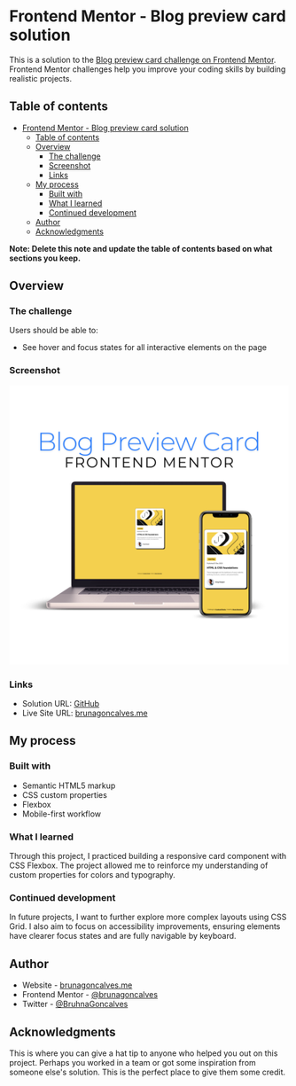 # Frontend Mentor - Blog preview card solution

This is a solution to the [Blog preview card challenge on Frontend Mentor](https://www.frontendmentor.io/challenges/blog-preview-card-ckPaj01IcS). Frontend Mentor challenges help you improve your coding skills by building realistic projects. 

## Table of contents

- [Frontend Mentor - Blog preview card solution](#frontend-mentor---blog-preview-card-solution)
  - [Table of contents](#table-of-contents)
  - [Overview](#overview)
    - [The challenge](#the-challenge)
    - [Screenshot](#screenshot)
    - [Links](#links)
  - [My process](#my-process)
    - [Built with](#built-with)
    - [What I learned](#what-i-learned)
    - [Continued development](#continued-development)
  - [Author](#author)
  - [Acknowledgments](#acknowledgments)

**Note: Delete this note and update the table of contents based on what sections you keep.**

## Overview

### The challenge

Users should be able to:

- See hover and focus states for all interactive elements on the page

### Screenshot

![](github/screen.png)

### Links

- Solution URL: [GitHub](https://github.com/brunagoncalves/blog-preview-card)
- Live Site URL: [brunagoncalves.me](https://brunagoncalves.me/blog-preview-card)

## My process

### Built with

- Semantic HTML5 markup
- CSS custom properties
- Flexbox
- Mobile-first workflow

### What I learned

Through this project, I practiced building a responsive card component with CSS Flexbox. The project allowed me to reinforce my understanding of custom properties for colors and typography.

### Continued development

In future projects, I want to further explore more complex layouts using CSS Grid. I also aim to focus on accessibility improvements, ensuring elements have clearer focus states and are fully navigable by keyboard.

## Author

- Website - [brunagoncalves.me](https://brunagoncalves.me)
- Frontend Mentor - [@brunagoncalves](https://www.frontendmentor.io/profile/brunagoncalves)
- Twitter - [@BruhnaGoncalves](https://twitter.com/BruhnaGoncalves)

## Acknowledgments

This is where you can give a hat tip to anyone who helped you out on this project. Perhaps you worked in a team or got some inspiration from someone else's solution. This is the perfect place to give them some credit.